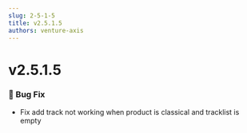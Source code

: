```yaml
---
slug: 2-5-1-5
title: v2.5.1.5
authors: venture-axis
---
```


# v2.5.1.5

### 🐛 Bug Fix
- Fix add track not working when product is classical and tracklist is empty
